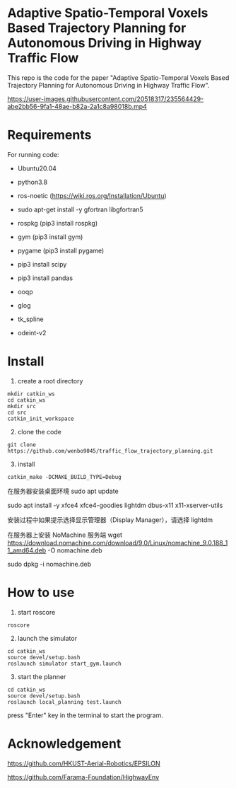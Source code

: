 # Adaptive Spatio-Temporal Voxels Based Trajectory Planning for Autonomous Driving in Highway Traffic Flow

This repo is the code for the paper "Adaptive Spatio-Temporal Voxels Based Trajectory Planning for Autonomous Driving in Highway Traffic Flow".

https://user-images.githubusercontent.com/20518317/235564429-abe2bb56-9fa1-48ae-b82a-2a1c8a98018b.mp4

# Requirements

For running code:

- Ubuntu20.04
  
- python3.8
  
- ros-noetic (https://wiki.ros.org/Installation/Ubuntu)
  
- sudo apt-get install -y gfortran libgfortran5

- rospkg (pip3 install rospkg)
  
- gym (pip3 install gym)
  
- pygame (pip3 install pygame)
  
- pip3 install scipy
  
- pip3 install pandas
  
- ooqp

- glog

- tk_spline

- odeint-v2

# Install

1. create a root directory

```
mkdir catkin_ws
cd catkin_ws
mkdir src
cd src
catkin_init_workspace
```

2. clone the code

```
git clone https://github.com/wenbo9045/traffic_flow_trajectory_planning.git
```

3. install

```
catkin_make -DCMAKE_BUILD_TYPE=Debug
```

在服务器安装桌面环境
sudo apt update

sudo apt install -y xfce4 xfce4-goodies lightdm dbus-x11 x11-xserver-utils

安装过程中如果提示选择显示管理器（Display Manager），请选择 lightdm

在服务器上安装 NoMachine 服务端
wget https://download.nomachine.com/download/9.0/Linux/nomachine_9.0.188_11_amd64.deb -O nomachine.deb

sudo dpkg -i nomachine.deb


# How to use

1. start roscore

```
roscore
```

2. launch the simulator

```
cd catkin_ws
source devel/setup.bash
roslaunch simulator start_gym.launch
```

3. start the planner

```
cd catkin_ws
source devel/setup.bash
roslaunch local_planning test.launch
```

press "Enter" key in the terminal to start the program.

# Acknowledgement

https://github.com/HKUST-Aerial-Robotics/EPSILON

https://github.com/Farama-Foundation/HighwayEnv
